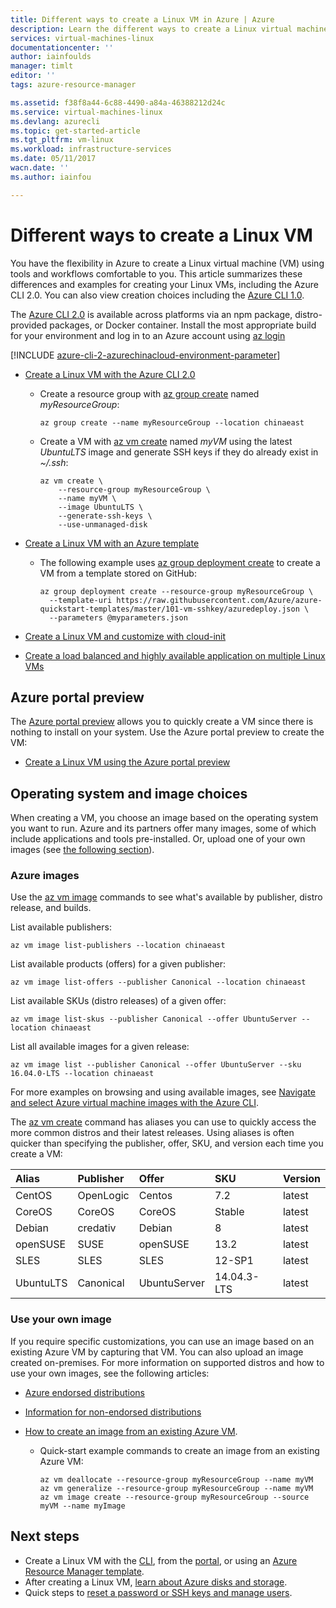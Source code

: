 ```yaml
---
title: Different ways to create a Linux VM in Azure | Azure
description: Learn the different ways to create a Linux virtual machine on Azure, including links to tools and tutorials for each method.
services: virtual-machines-linux
documentationcenter: ''
author: iainfoulds
manager: timlt
editor: ''
tags: azure-resource-manager

ms.assetid: f38f8a44-6c88-4490-a84a-46388212d24c
ms.service: virtual-machines-linux
ms.devlang: azurecli
ms.topic: get-started-article
ms.tgt_pltfrm: vm-linux
ms.workload: infrastructure-services
ms.date: 05/11/2017
wacn.date: ''
ms.author: iainfou

---
```

# Different ways to create a Linux VM
You have the flexibility in Azure to create a Linux virtual machine (VM) using tools and workflows comfortable to you. This article summarizes these differences and examples for creating your Linux VMs, including the Azure CLI 2.0. You can also view creation choices including the [Azure CLI 1.0](creation-choices-nodejs.md).

The [Azure CLI 2.0](https://docs.microsoft.com/cli/azure/install-az-cli2) is available across platforms via an npm package, distro-provided packages, or Docker container. Install the most appropriate build for your environment and log in to an Azure account using [az login](https://docs.microsoft.com/cli/azure/#login)

[!INCLUDE [azure-cli-2-azurechinacloud-environment-parameter](../../../includes/azure-cli-2-azurechinacloud-environment-parameter.md)]

* [Create a Linux VM with the Azure CLI 2.0](quick-create-cli.md)

    * Create a resource group with [az group create](https://docs.microsoft.com/cli/azure/group#create) named *myResourceGroup*: 

        ```azurecli
        az group create --name myResourceGroup --location chinaeast
        ```

    * Create a VM with [az vm create](https://docs.microsoft.com/cli/azure/vm#create) named *myVM* using the latest *UbuntuLTS* image and generate SSH keys if they do already exist in *~/.ssh*:

        ```azurecli
        az vm create \
            --resource-group myResourceGroup \
            --name myVM \
            --image UbuntuLTS \
            --generate-ssh-keys \
            --use-unmanaged-disk
        ```

* [Create a Linux VM with an Azure template](create-ssh-secured-vm-from-template.md)

    * The following example uses [az group deployment create](https://docs.microsoft.com/cli/azure/group/deployment#create) to create a VM from a template stored on GitHub:

        ```azurecli
        az group deployment create --resource-group myResourceGroup \ 
          --template-uri https://raw.githubusercontent.com/Azure/azure-quickstart-templates/master/101-vm-sshkey/azuredeploy.json \
          --parameters @myparameters.json
        ```
* [Create a Linux VM and customize with cloud-init](tutorial-automate-vm-deployment.md)

* [Create a load balanced and highly available application on multiple Linux VMs](tutorial-load-balancer.md)

## Azure portal preview
The [Azure portal preview](https://portal.azure.cn) allows you to quickly create a VM since there is nothing to install on your system. Use the Azure portal preview to create the VM:

* [Create a Linux VM using the Azure portal preview](quick-create-portal.md) 

## Operating system and image choices
When creating a VM, you choose an image based on the operating system you want to run. Azure and its partners offer many images, some of which include applications and tools pre-installed. Or, upload one of your own images (see [the following section](#use-your-own-image)).

### Azure images
Use the [az vm image](https://docs.microsoft.com/cli/azure/vm/image) commands to see what's available by publisher, distro release, and builds.

List available publishers:

```azurecli
az vm image list-publishers --location chinaeast
```

List available products (offers) for a given publisher:

```azurecli
az vm image list-offers --publisher Canonical --location chinaeast
```

List available SKUs (distro releases) of a given offer:

```azurecli
az vm image list-skus --publisher Canonical --offer UbuntuServer --location chinaeast
```

List all available images for a given release:

```azurecli
az vm image list --publisher Canonical --offer UbuntuServer --sku 16.04.0-LTS --location chinaeast
```

For more examples on browsing and using available images, see [Navigate and select Azure virtual machine images with the Azure CLI](cli-ps-findimage.md).

The [az vm create](https://docs.microsoft.com/cli/azure/vm#create) command has aliases you can use to quickly access the more common distros and their latest releases. Using aliases is often quicker than specifying the publisher, offer, SKU, and version each time you create a VM:

| Alias | Publisher | Offer | SKU | Version |
|:--- |:--- |:--- |:--- |:--- |
| CentOS |OpenLogic |Centos |7.2 |latest |
| CoreOS |CoreOS |CoreOS |Stable |latest |
| Debian |credativ |Debian |8 |latest |
| openSUSE |SUSE |openSUSE |13.2 |latest |
| SLES |SLES |SLES |12-SP1 |latest |
| UbuntuLTS |Canonical |UbuntuServer |14.04.3-LTS |latest |

### Use your own image
If you require specific customizations, you can use an image based on an existing Azure VM by capturing that VM. You can also upload an image created on-premises. For more information on supported distros and how to use your own images, see the following articles:

* [Azure endorsed distributions](endorsed-distros.md)
* [Information for non-endorsed distributions](create-upload-generic.md)
* [How to create an image from an existing Azure VM](tutorial-custom-images.md).

    * Quick-start example commands to create an image from an existing Azure VM:

        ```azurecli
        az vm deallocate --resource-group myResourceGroup --name myVM
        az vm generalize --resource-group myResourceGroup --name myVM
        az vm image create --resource-group myResourceGroup --source myVM --name myImage
        ```

## Next steps
* Create a Linux VM with the [CLI](quick-create-cli.md), from the [portal](quick-create-portal.md), or using an [Azure Resource Manager template](../windows/cli-deploy-templates.md).
* After creating a Linux VM, [learn about Azure disks and storage](tutorial-manage-disks.md).
* Quick steps to [reset a password or SSH keys and manage users](using-vmaccess-extension.md).
